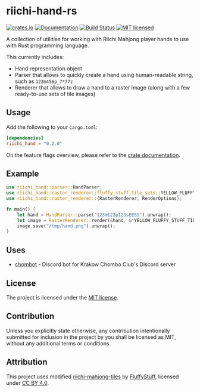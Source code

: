 riichi-hand-rs
==============

[![crates.io](https://img.shields.io/crates/v/riichi_hand.svg)](https://crates.io/crates/riichi_hand)
[![Documentation](https://docs.rs/riichi_hand/badge.svg)](https://docs.rs/riichi_hand)
[![Build Status](https://github.com/m4tx/riichi-hand-rs/workflows/Rust%20CI/badge.svg)](https://github.com/m4tx/riichi-hand-rs/actions)
[![MIT licensed](https://img.shields.io/badge/license-MIT-blue.svg)](https://github.com/m4tx/riichi-hand-rs/blob/master/LICENSE)

A collection of utilities for working with Riichi Mahjong player hands to use
with Rust programming language.

This currently includes:

* Hand representation object
* Parser that allows to quickly create a hand using human-readable string, such
  as `123m456p_7*77z`
* Renderer that allows to draw a hand to a raster image (along with a few
  ready-to-use sets of tile images)

## Usage

Add the following to your `Cargo.toml`:

```toml
[dependencies]
riichi_hand = "0.2.0"
```

On the feature flags overview, please refer to
the [crate documentation](http://docs.rs/riichi_hand/).

## Example

```rust
use riichi_hand::parser::HandParser;
use riichi_hand::raster_renderer::fluffy_stuff_tile_sets::YELLOW_FLUFFY_STUFF_TILE_SET;
use riichi_hand::raster_renderer::{RasterRenderer, RenderOptions};

fn main() {
    let hand = HandParser::parse("123m123p123sEESS").unwrap();
    let image = RasterRenderer::render(&hand, &*YELLOW_FLUFFY_STUFF_TILE_SET, RenderOptions::default());
    image.save("/tmp/hand.png").unwrap();
}
```

## Uses

* [chombot](https://github.com/riichi/chombot) - Discord bot for Krakow Chombo
  Club's Discord server

## License

The project is licensed under the [MIT license](LICENSE).

## Contribution

Unless you explicitly state otherwise, any contribution intentionally submitted
for inclusion in the project by you shall be licensed as MIT, without any
additional terms or conditions.

## Attribution

This project uses modified
[riichi-mahjong-tiles](https://github.com/FluffyStuff/riichi-mahjong-tiles)
by [FluffyStuff](https://github.com/FluffyStuff), licensed
under [CC BY 4.0](https://creativecommons.org/licenses/by/4.0/).
